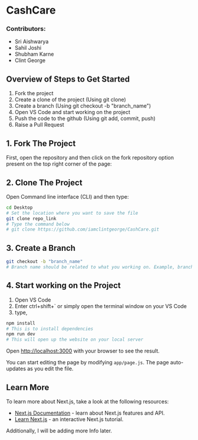 # CashCare

### Contributors:

- Sri Aishwarya
- Sahil Joshi
- Shubham Karne
- Clint George

## Overview of Steps to Get Started

1. Fork the project
2. Create a clone of the project (Using git clone)
3. Create a branch (Using git checkout -b "branch_name")
4. Open VS Code and start working on the project
5. Push the code to the github (Using git add, commit, push)
6. Raise a Pull Request

## 1. Fork The Project

First, open the repository and then click on the fork repository option present on the top right corner of the page:

## 2. Clone The Project

Open Command line interface (CLI) and then type:

```bash
cd Desktop
# Set the location where you want to save the file
git clone repo_link
# Type the command below
# git clone https://github.com/iamclintgeorge/CashCare.git
```

## 3. Create a Branch

```bash
git checkout -b "branch_name"
# Branch name should be related to what you working on. Example, branch name may look like "feature/header"
```

## 4. Start working on the Project

1. Open VS Code
2. Enter ctrl+shift+` or simply open the terminal window on your VS Code
3. type,

```bash
npm install
# This is to install dependencies
npm run dev
# This will open up the website on your local server
```

Open [http://localhost:3000](http://localhost:3000) with your browser to see the result.

You can start editing the page by modifying `app/page.js`. The page auto-updates as you edit the file.

## Learn More

To learn more about Next.js, take a look at the following resources:

- [Next.js Documentation](https://nextjs.org/docs) - learn about Next.js features and API.
- [Learn Next.js](https://nextjs.org/learn) - an interactive Next.js tutorial.

Additionally, I will be adding more Info later.
